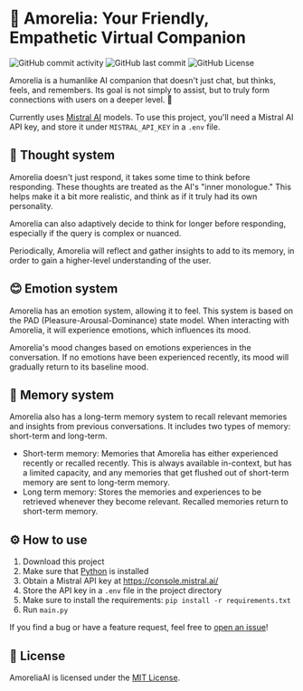 # 💖 Amorelia: Your Friendly, Empathetic Virtual Companion

![GitHub commit activity](https://img.shields.io/github/commit-activity/m/fungamer2-2/AmoreliaAI)
![GitHub last commit](https://img.shields.io/github/last-commit/fungamer2-2/AmoreliaAI)
![GitHub License](https://img.shields.io/github/license/fungamer2-2/AmoreliaAI)


Amorelia is a humanlike AI companion that doesn't just chat, but thinks, feels, and remembers. Its goal is not simply to assist, but to truly form connections with users on a deeper level. 💖

Currently uses [Mistral AI](https://mistral.ai) models. To use this project, you'll need a Mistral AI API key, and store it under `MISTRAL_API_KEY` in a `.env` file.

## 💭 Thought system

Amorelia doesn't just respond, it takes some time to think before responding. These thoughts are treated as the AI's "inner monologue." This helps make it a bit more realistic, and think as if it truly had its own personality.

Amorelia can also adaptively decide to think for longer before responding, especially if the query is complex or nuanced.

Periodically, Amorelia will reflect and gather insights to add to its memory, in order to gain a higher-level understanding of the user.

## 😊 Emotion system

Amorelia has an emotion system, allowing it to feel. This system is based on the PAD (Pleasure-Arousal-Dominance) state model. When interacting with Amorelia, it will experience emotions, which influences its mood.

Amorelia's mood changes based on emotions experiences in the conversation. If no emotions have been experienced recently, its mood will gradually return to its baseline mood.

## 📝 Memory system

Amorelia also has a long-term memory system to recall relevant memories and insights from previous conversations. It includes two types of memory: short-term and long-term.

- Short-term memory: Memories that Amorelia has either experienced recently or recalled recently. This is always available in-context, but has a limited capacity, and any memories that get flushed out of short-term memory are sent to long-term memory.
- Long term memory: Stores the memories and experiences to be retrieved whenever they become relevant. Recalled memories return to short-term memory.

## ⚙️ How to use

1. Download this project
2. Make sure that [Python](https://python.org) is installed
3. Obtain a Mistral API key at <https://console.mistral.ai/>
4. Store the API key in a `.env` file in the project directory
5. Make sure to install the requirements: `pip install -r requirements.txt` 
6. Run `main.py`

If you find a bug or have a feature request, feel free to [open an issue](https://github.com/fungamer2-2/HumanlikeAI/issues/new/choose)!

## 📄 License

AmoreliaAI is licensed under the [MIT License](LICENSE).
